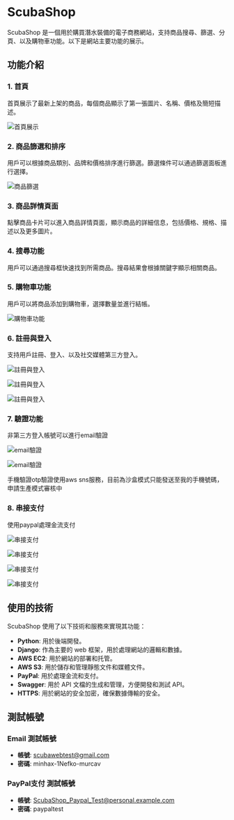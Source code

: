 # ScubaShop

ScubaShop 是一個用於購買潛水裝備的電子商務網站，支持商品搜尋、篩選、分頁、以及購物車功能。以下是網站主要功能的展示。

## 功能介紹

### 1. 首頁

首頁展示了最新上架的商品，每個商品顯示了第一張圖片、名稱、價格及簡短描述。

![首頁展示](docs/images/homepage.png)

### 2. 商品篩選和排序

用戶可以根據商品類別、品牌和價格排序進行篩選。篩選條件可以通過篩選面板進行選擇。

![商品篩選](docs/images/product_filter.png)

### 3. 商品詳情頁面

點擊商品卡片可以進入商品詳情頁面，顯示商品的詳細信息，包括價格、規格、描述以及更多圖片。

### 4. 搜尋功能

用戶可以通過搜尋框快速找到所需商品。搜尋結果會根據關鍵字顯示相關商品。

### 5. 購物車功能

用戶可以將商品添加到購物車，選擇數量並進行結帳。

![購物車功能](docs/images/cart.png)

### 6. 註冊與登入

支持用戶註冊、登入、以及社交媒體第三方登入。

![註冊與登入](docs/images/login.png)

![註冊與登入](docs/images/register.png)

![註冊與登入](docs/images/authentication.png)

### 7. 驗證功能

非第三方登入帳號可以進行email驗證

![email驗證](docs/images/emailverification.png)

![email驗證](docs/images/emailverification2.png)

手機驗證otp驗證使用aws sns服務，目前為沙盒模式只能發送至我的手機號碼，申請生產模式審核中

### 8. 串接支付

使用paypal處理金流支付

![串接支付](docs/images/paypal.png)

![串接支付](docs/images/paypal_login.png)

![串接支付](docs/images/paypal_payment.png)

![串接支付](docs/images/paypal_done.png)

## 使用的技術

ScubaShop 使用了以下技術和服務來實現其功能：

- **Python**: 用於後端開發。
- **Django**: 作為主要的 web 框架，用於處理網站的邏輯和數據。
- **AWS EC2**: 用於網站的部署和托管。
- **AWS S3**: 用於儲存和管理靜態文件和媒體文件。
- **PayPal**: 用於處理金流和支付。
- **Swagger**: 用於 API 文檔的生成和管理，方便開發和測試 API。
- **HTTPS**: 用於網站的安全加密，確保數據傳輸的安全。

## 測試帳號

### Email 測試帳號

- **帳號**: scubawebtest@gmail.com
- **密碼**: minhax-1Nefko-murcav

### PayPal支付 測試帳號

- **帳號**: ScubaShop_Paypal_Test@personal.example.com
- **密碼**: paypaltest